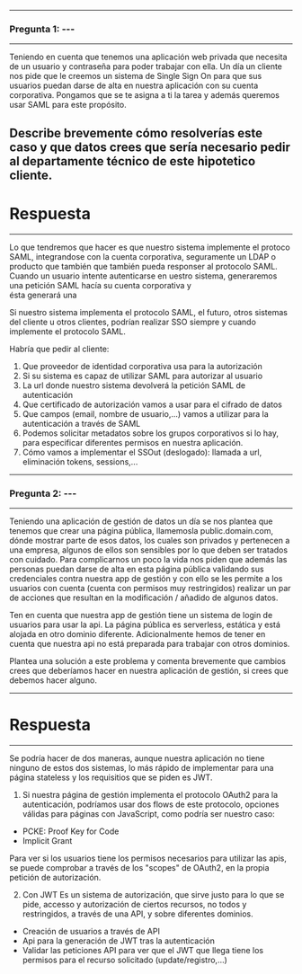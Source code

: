 -----------------------------------------------------
### Pregunta 1:  ---
-----------------------------------------------------

Teniendo en cuenta que tenemos una aplicación web privada que necesita de un usuario
y contraseña para poder trabajar con ella. Un día un cliente nos pide que le creemos
un sistema de Single Sign On para que sus usuarios puedan darse de alta en nuestra
aplicación con su cuenta corporativa. Pongamos que se te asigna a ti la tarea y además
queremos usar SAML para este propósito.

Describe brevemente cómo resolverías este caso y que datos crees que sería necesario
pedir al departamente técnico de este hipotetico cliente.
---------
# Respuesta
---------
Lo que tendremos que hacer es que nuestro sistema implemente el protoco SAML, integrandose
con la cuenta corporativa, seguramente un LDAP o producto que también que también pueda responser al protocolo SAML.
Cuando un usuario intente autenticarse en uestro sistema, generaremos una petición SAML hacía su cuenta corporativa y   
ésta generará una 

Si nuestro sistema implementa el protocolo SAML, el futuro, otros sistemas del cliente u otros clientes,
podrían realizar SSO siempre y cuando implemente el protocolo SAML.

Habría que pedir al cliente:
1. Que proveedor de identidad corporativa usa para la autorización 
2. Si su sistema es capaz de utilizar SAML para autorizar al usuario
3. La url donde nuestro sistema devolverá la petición SAML de autenticación
4. Que certificado de autorización vamos a usar para el cifrado de datos
5. Que campos (email, nombre de usuario,...) vamos a utilizar para la autenticación a través de SAML 
6. Podemos solicitar metadatos sobre los grupos corporativos si lo hay, para especificar diferentes permisos en nuestra
aplicación.
7. Cómo vamos a implementar el SSOut (deslogado): llamada a url, eliminación tokens, sessions,...


-----------------------------------------------------
### Pregunta 2:  ---
-----------------------------------------------------

Teniendo una aplicación de gestión de datos un día se nos plantea que tenemos
que crear una página pública, llamemosla public.domain.com, dónde mostrar parte
de esos datos, los cuales son privados y pertenecen a una empresa, algunos de
ellos son sensibles por lo que deben ser tratados con cuidado. Para complicarnos
un poco la vida nos piden que además las personas puedan darse de alta en esta
página pública validando sus credenciales contra nuestra app de gestión y con
ello se les permite a los usuarios con cuenta (cuenta con permisos muy restringidos)
realizar un par de acciones que resultan en la modificación / añadido de algunos
datos.

Ten en cuenta que nuestra app de gestión tiene un sistema de login de usuarios
para usar la api. La página pública es serverless, estática y está alojada en
otro dominio diferente. Adicionalmente hemos de tener en cuenta que nuestra api
no está preparada para trabajar con otros dominios.

Plantea una solución a este problema y comenta brevemente que cambios crees que
deberíamos hacer en nuestra aplicación de gestión, si crees que debemos hacer
alguno.

---------
# Respuesta
---------
Se podría hacer de dos maneras, aunque nuestra aplicación no tiene ninguno de estos dos sistemas, lo más rápido de implementar para una página stateless y los requisitios que se piden es JWT.

1. Si nuestra página de gestión implementa el protocolo OAuth2 para la autenticación, podríamos usar dos flows de este protocolo, opciones válidas para páginas con JavaScript, como podría ser nuestro caso:
+ PCKE: Proof Key for Code
+ Implicit Grant

Para ver si los usuarios tiene los permisos necesarios para utilizar las apis, se puede comprobar a través de los "scopes" de OAuth2, en la propia petición de autorización.

2. Con JWT
Es un sistema de autorización, que sirve justo para lo que se pide, accesso y autorización de ciertos recursos, no todos y restringidos, a través de una API, y sobre diferentes dominios.

+ Creación de usuarios a través de API
+ Api para la generación de JWT tras la autenticación
+ Validar las peticiones API para ver que el JWT que llega tiene los permisos para el recurso solicitado (update/registro,...)





 
